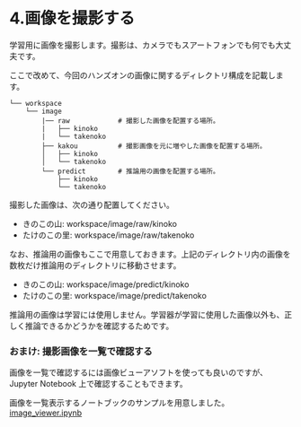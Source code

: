 # 4.画像を撮影する

学習用に画像を撮影します。撮影は、カメラでもスアートフォンでも何でも大丈夫です。

ここで改めて、今回のハンズオンの画像に関するディレクトリ構成を記載します。

```
└── workspace
    └── image
        |── raw            # 撮影した画像を配置する場所。
        |   ├── kinoko
        |   └── takenoko
        ├── kakou          # 撮影画像を元に増やした画像を配置する場所。
        │   ├── kinoko
        │   └── takenoko
        └── predict        # 推論用の画像を配置する場所。
            ├── kinoko
            └── takenoko
```

撮影した画像は、次の通り配置してください。

* きのこの山: workspace/image/raw/kinoko
* たけのこの里: workspace/image/raw/takenoko

なお、推論用の画像もここで用意しておきます。上記のディレクトリ内の画像を数枚だけ推論用のディレクトリに移動させます。

* きのこの山: workspace/image/predict/kinoko
* たけのこの里: workspace/image/predict/takenoko

推論用の画像は学習には使用しません。学習器が学習に使用した画像以外も、正しく推論できるかどうかを確認するためです。

### おまけ: 撮影画像を一覧で確認する

画像を一覧で確認するには画像ビューアソフトを使っても良いのですが、Jupyter Notebook 上で確認することもできます。

画像を一覧表示するノートブックのサンプルを用意しました。  
[image_viewer.ipynb](notebook/image_viewer.ipynb)
